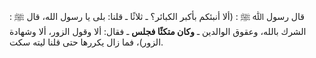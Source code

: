 قال رسول ﷲ ﷺ : (ألا أنبئكم بأكبر الكبائر؟ ـ ثلاثًا ـ قلنا: بلى يا رسول الله، قال ﷺ : الشرك بالله، وعقوق الوالدين ـ **وكان متكئًا فجلس** ـ فقال: ألا وقول الزور، ألا وشهادة الزور)، فما زال يكررها حتى قلنا ليته سكت.